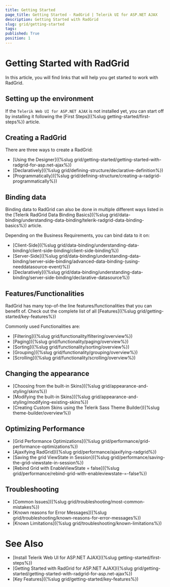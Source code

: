 ```yaml
---
title: Getting Started
page_title: Getting Started - RadGrid | Telerik UI for ASP.NET AJAX
description: Getting Started with RadGrid
slug: grid/getting-started
tags: 
published: True
position: 1
---
```


# Getting Started with RadGrid

In this article, you will find links that will help you get started to work with RadGrid.

## Setting up the environment

If the `Telerik Web UI for ASP.NET AJAX` is not installed yet, you can start off by installing it following the [First Steps]({%slug getting-started/first-steps%}) article.

## Creating a RadGrid

There are three ways to create a RadGrid:

* [Using the Designer]({%slug grid/getting-started/getting-started-with-radgrid-for-asp.net-ajax%})
* [Declaratively]({%slug grid/defining-structure/declarative-definition%})
* [Programmatically]({%slug grid/defining-structure/creating-a-radgrid-programmatically%})

## Binding data

Binding data to RadGrid can also be done in multiple different ways listed in the [Telerik RadGrid Data Binding Basics]({%slug grid/data-binding/understanding-data-binding/telerik-radgrid-data-binding-basics%}) article.

Depending on the Business Requirements, you can bind data to it on:

* [Client-Side]({%slug grid/data-binding/understanding-data-binding/client-side-binding/client-side-binding%})
* [Server-Side]({%slug grid/data-binding/understanding-data-binding/server-side-binding/advanced-data-binding-(using-needdatasource-event)%})
* [Declaratively]({%slug grid/data-binding/understanding-data-binding/server-side-binding/declarative-datasource%})

## Features/Functionalities

RadGrid has many top-of-the line features/functionalities that you can benefit of. Check out the complete list of all [Features]({%slug grid/getting-started/key-features%})

Commonly used Functionalities are:

* [Filtering]({%slug grid/functionality/filtering/overview%})
* [Paging]({%slug grid/functionality/paging/overview%})
* [Sorting]({%slug grid/functionality/sorting/overview%})
* [Grouping]({%slug grid/functionality/grouping/overview%})
* [Scrolling]({%slug grid/functionality/scrolling/overview%})

## Changing the appearance

* [Choosing from the built-in Skins]({%slug grid/appearance-and-styling/skins%})
* [Modifying the built-in Skins]({%slug grid/appearance-and-styling/modifying-existing-skins%})
* [Creating Custom Skins using the Telerik Sass Theme Builder]({%slug theme-builder/overview%})

## Optimizing Performance

* [Grid Performance Optimizations]({%slug grid/performance/grid-performance-optimizations%})
* [Ajaxifying RadGrid]({%slug grid/performance/ajaxifying-radgrid%})
* [Saving the grid ViewState in Session]({%slug grid/performance/saving-the-grid-viewstate-in-session%})
* [Rebind Grid with EnableViewState = false]({%slug grid/performance/rebind-grid-with-enableviewstate-=-false%})

## Troubleshooting

* [Common Issues]({%slug grid/troubleshooting/most-common-mistakes%})
* [Known reasons for Error Messages]({%slug grid/troubleshooting/known-reasons-for-error-messages%})
* [Known Limitations]({%slug grid/troubleshooting/known-limitations%})

# See Also

* [Install Telerik Web UI for ASP.NET AJAX]({%slug getting-started/first-steps%})
* [Getting Started with RadGrid for ASP.NET AJAX]({%slug grid/getting-started/getting-started-with-radgrid-for-asp.net-ajax%})
* [Key Features]({%slug grid/getting-started/key-features%})


